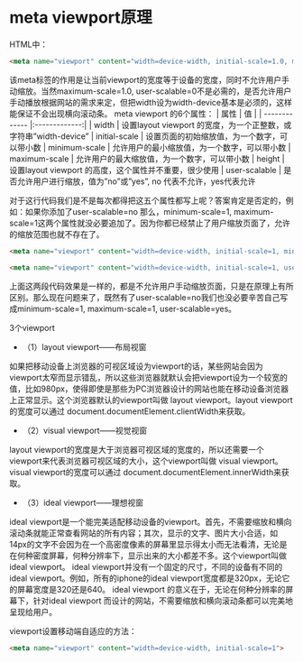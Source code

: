 # meta viewport原理
HTML中：
```html
<meta name="viewport" content="width=device-width, initial-scale=1.0, maximum-scale=1.0, user-scalable=0">
```
该meta标签的作用是让当前viewport的宽度等于设备的宽度，同时不允许用户手动缩放。当然maximum-scale=1.0, user-scalable=0不是必需的，是否允许用户手动播放根据网站的需求来定，但把width设为width-device基本是必须的，这样能保证不会出现横向滚动条。
meta viewport 的6个属性：
| 属性        | 值           |
| ------------- |:-------------:|
| width	        | 设置layout viewport 的宽度，为一个正整数，或字符串”width-device”
| initial-scale	| 设置页面的初始缩放值，为一个数字，可以带小数
| minimum-scale	| 允许用户的最小缩放值，为一个数字，可以带小数
| maximum-scale	| 允许用户的最大缩放值，为一个数字，可以带小数
| height	    | 设置layout viewport 的高度，这个属性并不重要，很少使用
| user-scalable	| 是否允许用户进行缩放，值为”no”或”yes”, no 代表不允许，yes代表允许

对于这行代码我们是不是每次都得把这五个属性都写上呢？答案肯定是否定的，例如：如果你添加了user-scalable=no 那么，minimum-scale=1, maximum-scale=1这两个属性就没必要追加了。因为你都已经禁止了用户缩放页面了，允许的缩放范围也就不存在了。
```html
<meta name="viewport" content="width=device-width, initial-scale=1, minimum-scale=1, maximum-scale=1, user-scalable=yes">
```
```html
<meta name="viewport" content="width=device-width, initial-scale=1, user-scalable=no">
```
上面这两段代码效果是一样的，都是不允许用户手动缩放页面，只是在原理上有所区别。那么现在问题来了，既然有了user-scalable=no我们也没必要辛苦自己写成minimum-scale=1, maximum-scale=1, user-scalable=yes。

3个viewport 
* （1）layout viewport——布局视窗 

如果把移动设备上浏览器的可视区域设为viewport的话，某些网站会因为viewport太窄而显示错乱，所以这些浏览器就默认会把viewport设为一个较宽的值，比如980px，使得即使是那些为PC浏览器设计的网站也能在移动设备浏览器上正常显示。这个浏览器默认的viewport叫做 layout viewport。layout viewport的宽度可以通过 document.documentElement.clientWidth来获取。 
* （2）visual viewport——视觉视窗 

layout viewport的宽度是大于浏览器可视区域的宽度的，所以还需要一个viewport来代表浏览器可视区域的大小，这个viewport叫做 visual viewport。visual viewport的宽度可以通过 document.documentElement.innerWidth来获取。 
* （3）ideal viewport——理想视窗 

ideal viewport是一个能完美适配移动设备的viewport。首先，不需要缩放和横向滚动条就能正常查看网站的所有内容；其次，显示的文字、图片大小合适，如14px的文字不会因为在一个高密度像素的屏幕里显示得太小而无法看清，无论是在何种密度屏幕，何种分辨率下，显示出来的大小都差不多。这个viewport叫做 ideal viewport。 
ideal viewport并没有一个固定的尺寸，不同的设备有不同的ideal viewport。例如，所有的iphone的ideal viewport宽度都是320px，无论它的屏幕宽度是320还是640。 
ideal viewport 的意义在于，无论在何种分辨率的屏幕下，针对ideal viewport 而设计的网站，不需要缩放和横向滚动条都可以完美地呈现给用户。

viewport设置移动端自适应的方法：
```html
<meta name="viewport" content="width=device-width, initial-scale=1">
```